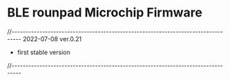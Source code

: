 # BLE rounpad Microchip Firmware

//---------------------------------------------------------------------------------
2022-07-08 ver.0.21

- first stable version

//---------------------------------------------------------------------------------
